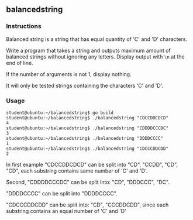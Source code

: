 ## balancedstring

### Instructions

Balanced string is a string that has equal quantity of 'C' and 'D' characters.

Write a program that takes a string and outputs maximum amount of balanced strings without ignoring any letters.
Display output with `\n` at the end of line.

If the number of arguments is not 1, display nothing.

It will only be tested strings containing the characters 'C' and 'D'.

### Usage

```console
student@ubuntu:~/balancedstring$ go build
student@ubuntu:~/balancedstring$ ./balancedstring "CDCCDDCDCD"
4
student@ubuntu:~/balancedstring$ ./balancedstring "CDDDDCCCDC"
3
student@ubuntu:~/balancedstring$ ./balancedstring "DDDDCCCC"
1
student@ubuntu:~/balancedstring$ ./balancedstring "CDCCCDDCDD"
2
```

In first example "CDCCDDCDCD" can be split into "CD", "CCDD", "CD", "CD", each substring contains same number of 'C' and 'D'.

Second, "CDDDDCCCDC" can be split into: "CD", "DDDCCC", "DC".

"DDDDCCCC" can be split into "DDDDCCCC".

"CDCCCDDCDD" can be split into: "CD", "CCCDDCDD", since each substring contains an equal number of 'C' and 'D'
